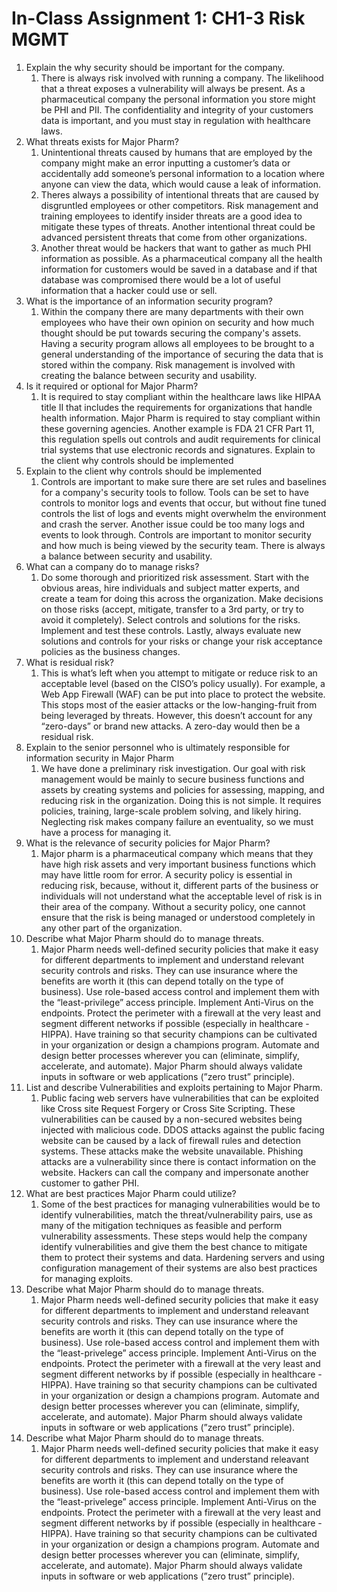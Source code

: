 # In-Class Assignment 1: CH1-3 Risk MGMT

1. Explain the why security should be important for the company.
    1. There is always risk involved with running a company. The likelihood that a threat exposes a vulnerability will always be present. As a pharmaceutical company the personal information you store might be PHI and PII. The confidentiality and integrity of your customers data is important, and you must stay in regulation with healthcare laws.
2. What threats exists for Major Pharm?
    1. Unintentional threats caused by humans that are employed by the company might make an error inputting a customer’s data or accidentally add someone’s personal information to a location where anyone can view the data, which would cause a leak of information.
    2. Theres always a possibility of intentional threats that are caused by disgruntled employees or other competitors. Risk management and training employees to identify insider threats are a good idea to mitigate these types of threats. Another intentional threat could be advanced persistent threats that come from other organizations.
    3. Another threat would be hackers that want to gather as much PHI information as possible. As a pharmaceutical company all the health information for customers would be saved in a database and if that database was compromised there would be a lot of useful information that a hacker could use or sell.
3. What is the importance of an information security program?
    1. Within the company there are many departments with their own employees who have their own opinion on security and how much thought should be put towards securing the company's assets. Having a security program allows all employees to be brought to a general understanding of the importance of securing the data that is stored within the company. Risk management is involved with creating the balance between security and usability.
4. Is it required or optional for Major Pharm?
    1. It is required to stay compliant within the healthcare laws like HIPAA title II that includes the requirements for organizations that handle health information. Major Pharm is required to stay compliant within these governing agencies. Another example is FDA 21 CFR Part 11, this regulation spells out controls and audit requirements for clinical trial systems that use electronic records and signatures. Explain to the client why controls should be implemented
5. Explain to the client why controls should be implemented
    1. Controls are important to make sure there are set rules and baselines for a company's security tools to follow. Tools can be set to have controls to monitor logs and events that occur, but without fine tuned controls the list of logs and events might overwhelm the environment and crash the server. Another issue could be too many logs and events to look through. Controls are important to monitor security and how much is being viewed by the security team. There is always a balance between security and usability.
6. What can a company do to manage risks?
    1. Do some thorough and prioritized risk assessment.  Start with the obvious areas, hire individuals and subject matter experts, and create a team for doing this across the organization.  Make decisions on those risks (accept, mitigate, transfer to a 3rd party, or try to avoid it completely).  Select controls and solutions for the risks.  Implement and test these controls.  Lastly, always evaluate new solutions and controls for your risks or change your risk acceptance policies as the business changes.
7. What is residual risk?
    1. This is what’s left when you attempt to mitigate or reduce risk to an acceptable level (based on the CISO’s policy usually).  For example, a Web App Firewall (WAF) can be put into place to protect the website.  This stops most of the easier attacks or the low-hanging-fruit from being leveraged by threats.  However, this doesn’t account for any “zero-days” or brand new attacks.  A zero-day would then be a residual risk.
8. Explain to the senior personnel who is ultimately responsible for information security in Major Pharm
    1. We have done a preliminary risk investigation.  Our goal with risk management would be mainly to secure business functions and assets by creating systems and policies for assessing, mapping, and reducing risk in the organization.  Doing this is not simple.  It requires policies, training, large-scale problem solving, and likely hiring.  Neglecting risk makes company failure an eventuality, so we must have a process for managing it.
9. What is the relevance of security policies for Major Pharm?
    1. Major pharm is a pharmaceutical company which means that they have high risk assets and very important business functions which may have little room for error.  A security policy is essential in reducing risk, because, without it, different parts of the business or individuals will not understand what the acceptable level of risk is in their area of the company.  Without a security policy, one cannot ensure that the risk is being managed or understood completely in any other part of the organization.
10. Describe what Major Pharm should do to manage threats.
    1. Major Pharm needs well-defined security policies that make it easy for different departments to implement and understand relevant security controls and risks.  They can use insurance where the benefits are worth it (this can depend totally on the type of business). Use role-based access control and implement them with the “least-privilege” access principle. Implement Anti-Virus on the endpoints.  Protect the perimeter with a firewall at the very least and segment different networks if possible (especially in healthcare - HIPPA). Have training so that security champions can be cultivated in your organization or design a champions program.  Automate and design better processes wherever you can (eliminate, simplify, accelerate, and automate). Major Pharm should always validate inputs in software or web applications (”zero trust” principle).
11. List and describe Vulnerabilities and exploits pertaining to Major Pharm.
    1. Public facing web servers have vulnerabilities that can be exploited like Cross site Request Forgery or Cross Site Scripting. These vulnerabilities can be caused by a non-secured websites being injected with malicious code. DDOS attacks against the public facing website can be caused by a lack of firewall rules and detection systems. These attacks make the website unavailable. Phishing attacks are a vulnerability since there is contact information on the website. Hackers can call the company and impersonate another customer to gather PHI.
12. What are best practices Major Pharm could utilize?
    1. Some of the best practices for managing vulnerabilities would be to identify vulnerabilities, match the threat/vulnerability pairs, use as many of the mitigation techniques as feasible and perform vulnerability assessments. These steps would help the company identify vulnerabilities and give them the best chance to mitigate them to protect their systems and data. Hardening servers and using configuration management of their systems are also best practices for managing exploits.
13. Describe what Major Pharm should do to manage threats.
    1. Major Pharm needs well-defined security policies that make it easy for different departments to implement and understand releavant security controls and risks.  They can use insurance where the benefits are worth it (this can depend totally on the type of business). Use role-based access control and implement them with the “least-privelege” access principle. Implement Anti-Virus on the endpoints.  Protect the perimeter with a firewall at the very least and segment different networks by if possible (especially in healthcare - HIPPA). Have training so that security champions can be cultivated in your organization or design a champions program.  Automate and design better processes wherever you can (eliminate, simplify, accelerate, and automate). Major Pharm should always validate inputs in software or web applications (”zero trust” principle).
14. Describe what Major Pharm should do to manage threats.
    1. Major Pharm needs well-defined security policies that make it easy for different departments to implement and understand releavant security controls and risks.  They can use insurance where the benefits are worth it (this can depend totally on the type of business). Use role-based access control and implement them with the “least-privelege” access principle. Implement Anti-Virus on the endpoints.  Protect the perimeter with a firewall at the very least and segment different networks by if possible (especially in healthcare - HIPPA). Have training so that security champions can be cultivated in your organization or design a champions program.  Automate and design better processes wherever you can (eliminate, simplify, accelerate, and automate). Major Pharm should always validate inputs in software or web applications (”zero trust” principle).